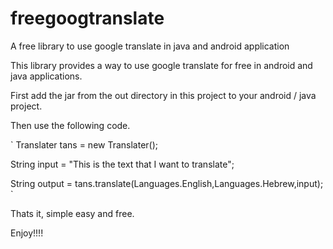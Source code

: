 # freegoogtranslate
A free library to use google translate in java and android application

This library provides a way to use google translate for free in android and java applications.

First add the jar from the out directory in this project to your android / java project.

Then use the following code.

`
  Translater tans = new Translater();
  
  String input = "This is the text that I want to translate";
  
  String output = tans.translate(Languages.English,Languages.Hebrew,input);
 `
 
 Thats it, simple easy and free.
 
 Enjoy!!!!
